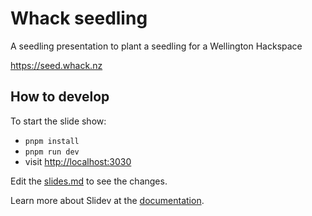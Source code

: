 # Whack seedling

A seedling presentation to plant a seedling for a Wellington Hackspace

<https://seed.whack.nz>

## How to develop

To start the slide show:

- `pnpm install`
- `pnpm run dev`
- visit <http://localhost:3030>

Edit the [slides.md](./slides.md) to see the changes.

Learn more about Slidev at the [documentation](https://sli.dev/).
